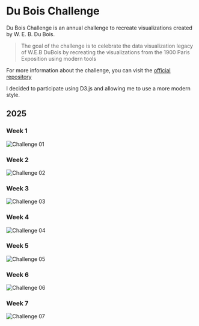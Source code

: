 # Du Bois Challenge

Du Bois Challenge is an annual challenge to recreate visualizations created by W. E. B. Du Bois.

> The goal of the challenge is to celebrate the data visualization legacy of W.E.B DuBois by recreating the visualizations from the 1900 Paris Exposition using modern tools

For more information about the challenge, you can visit the [official repository](https://github.com/ajstarks/dubois-data-portraits/tree/master/challenge)

I decided to participate using D3.js and allowing me to use a more modern style. 

## 2025

### Week 1
![Challenge 01](https://github.com/juanchiparra/du-bois-challenge/blob/main/2025/Challenge01/challenge01.png)

### Week 2
![Challenge 02](https://github.com/juanchiparra/du-bois-challenge/blob/main/2025/Challenge02/challenge02.png)

### Week 3
![Challenge 03](https://github.com/juanchiparra/du-bois-challenge/blob/main/2025/Challenge03/challenge03.png)

### Week 4
![Challenge 04](https://github.com/juanchiparra/du-bois-challenge/blob/main/2025/Challenge04/challenge04.png)

### Week 5
![Challenge 05](https://github.com/juanchiparra/du-bois-challenge/blob/main/2025/Challenge05/challenge05.png)

### Week 6
![Challenge 06](https://github.com/juanchiparra/du-bois-challenge/blob/main/2025/Challenge06/challenge06.png)

### Week 7
![Challenge 07](https://github.com/juanchiparra/du-bois-challenge/blob/main/2025/Challenge07/challenge07.png)
